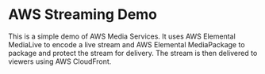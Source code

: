 # AWS Streaming Demo

This is a simple demo of AWS Media Services. It uses AWS Elemental MediaLive to encode a live stream and AWS Elemental MediaPackage to package and protect the stream for delivery. The stream is then delivered to viewers using AWS CloudFront.
